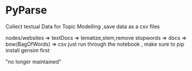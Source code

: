 # PyParse
  Collect textual Data for Topic Modelling ,save data as a csv files
  
  nodes/websites => textDocs => lematize,stem,remove stopwords => docs => bow(BagOfWords) => csv
  just run through the notebook , make sure to pip install gensim first
  
  "no longer maintained"
